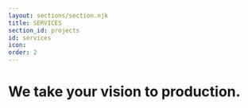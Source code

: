 ```yaml
---
layout: sections/section.njk
title: SERVICES
section_id: projects
id: services
icon: 
order: 2
---
```


# We take your vision to production.
<!-- Day to day I work as a front-end designer at [Bouvet](https://bouvet.no), but here's some of the stuff I've done personally recently. -->
<!-- According to big companies, Digital Transformation is about handing over control of your organization to them and expecting their business decisions to be good for you. This is not correct. There are other ways.
Do you have an idea? We can help you assess your needs, choose the right technology and create an implementation of it. We offer a wide range of development services within the Blockchain Ecosystem to help you choose the best option for your project. -->

